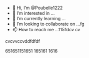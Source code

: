 - 👋 Hi, I’m @Poubelle1222
- 👀 I’m interested in ...
- 🌱 I’m currently learning ...
- 💞️ I’m looking to collaborate on ...fg
- 📫 How to reach me ...1151dcv
cv
<!---erererer
Poubelle1222/Poubelle1222 is a ✨ special ✨ reposdd
--->    cvcvvccvddfdfdf
651651151651
165161
1616
